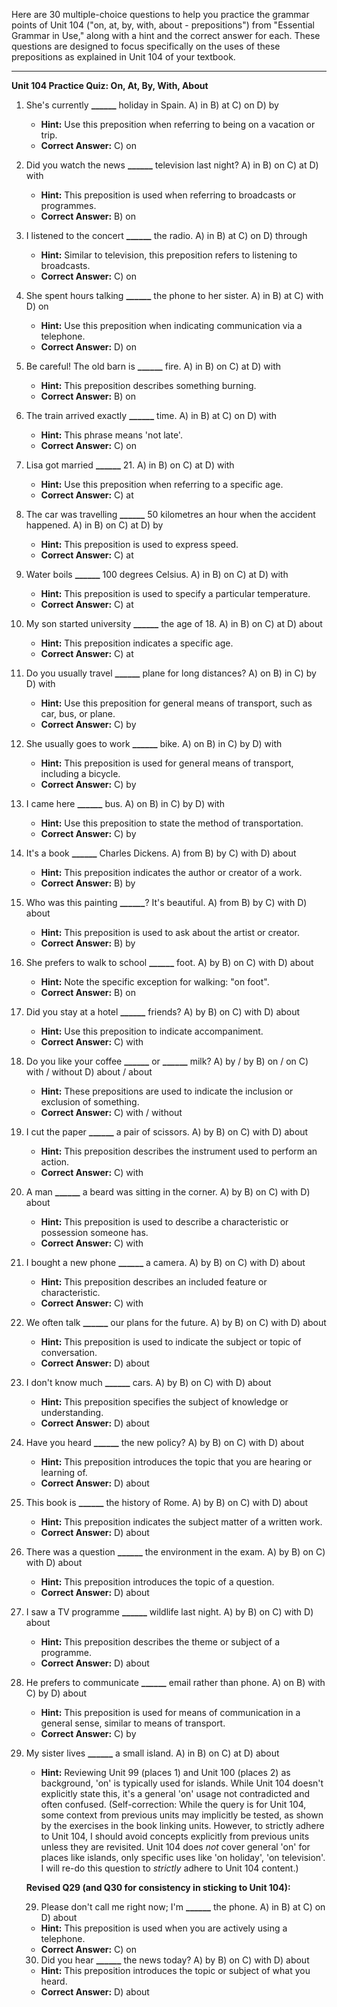 Here are 30 multiple-choice questions to help you practice the grammar points of Unit 104 ("on, at, by, with, about - prepositions") from "Essential Grammar in Use," along with a hint and the correct answer for each. These questions are designed to focus specifically on the uses of these prepositions as explained in Unit 104 of your textbook.

***

**Unit 104 Practice Quiz: On, At, By, With, About**

1.  She's currently **______** holiday in Spain.
    A) in
    B) at
    C) on
    D) by
    *   **Hint:** Use this preposition when referring to being on a vacation or trip.
    *   **Correct Answer:** C) on

2.  Did you watch the news **______** television last night?
    A) in
    B) on
    C) at
    D) with
    *   **Hint:** This preposition is used when referring to broadcasts or programmes.
    *   **Correct Answer:** B) on

3.  I listened to the concert **______** the radio.
    A) in
    B) at
    C) on
    D) through
    *   **Hint:** Similar to television, this preposition refers to listening to broadcasts.
    *   **Correct Answer:** C) on

4.  She spent hours talking **______** the phone to her sister.
    A) in
    B) at
    C) with
    D) on
    *   **Hint:** Use this preposition when indicating communication via a telephone.
    *   **Correct Answer:** D) on

5.  Be careful! The old barn is **______** fire.
    A) in
    B) on
    C) at
    D) with
    *   **Hint:** This preposition describes something burning.
    *   **Correct Answer:** B) on

6.  The train arrived exactly **______** time.
    A) in
    B) at
    C) on
    D) with
    *   **Hint:** This phrase means 'not late'.
    *   **Correct Answer:** C) on

7.  Lisa got married **______** 21.
    A) in
    B) on
    C) at
    D) with
    *   **Hint:** Use this preposition when referring to a specific age.
    *   **Correct Answer:** C) at

8.  The car was travelling **______** 50 kilometres an hour when the accident happened.
    A) in
    B) on
    C) at
    D) by
    *   **Hint:** This preposition is used to express speed.
    *   **Correct Answer:** C) at

9.  Water boils **______** 100 degrees Celsius.
    A) in
    B) on
    C) at
    D) with
    *   **Hint:** This preposition is used to specify a particular temperature.
    *   **Correct Answer:** C) at

10. My son started university **______** the age of 18.
    A) in
    B) on
    C) at
    D) about
    *   **Hint:** This preposition indicates a specific age.
    *   **Correct Answer:** C) at

11. Do you usually travel **______** plane for long distances?
    A) on
    B) in
    C) by
    D) with
    *   **Hint:** Use this preposition for general means of transport, such as car, bus, or plane.
    *   **Correct Answer:** C) by

12. She usually goes to work **______** bike.
    A) on
    B) in
    C) by
    D) with
    *   **Hint:** This preposition is used for general means of transport, including a bicycle.
    *   **Correct Answer:** C) by

13. I came here **______** bus.
    A) on
    B) in
    C) by
    D) with
    *   **Hint:** Use this preposition to state the method of transportation.
    *   **Correct Answer:** C) by

14. It's a book **______** Charles Dickens.
    A) from
    B) by
    C) with
    D) about
    *   **Hint:** This preposition indicates the author or creator of a work.
    *   **Correct Answer:** B) by

15. Who was this painting **______**? It's beautiful.
    A) from
    B) by
    C) with
    D) about
    *   **Hint:** This preposition is used to ask about the artist or creator.
    *   **Correct Answer:** B) by

16. She prefers to walk to school **______** foot.
    A) by
    B) on
    C) with
    D) about
    *   **Hint:** Note the specific exception for walking: "on foot".
    *   **Correct Answer:** B) on

17. Did you stay at a hotel **______** friends?
    A) by
    B) on
    C) with
    D) about
    *   **Hint:** Use this preposition to indicate accompaniment.
    *   **Correct Answer:** C) with

18. Do you like your coffee **______** or **______** milk?
    A) by / by
    B) on / on
    C) with / without
    D) about / about
    *   **Hint:** These prepositions are used to indicate the inclusion or exclusion of something.
    *   **Correct Answer:** C) with / without

19. I cut the paper **______** a pair of scissors.
    A) by
    B) on
    C) with
    D) about
    *   **Hint:** This preposition describes the instrument used to perform an action.
    *   **Correct Answer:** C) with

20. A man **______** a beard was sitting in the corner.
    A) by
    B) on
    C) with
    D) about
    *   **Hint:** This preposition is used to describe a characteristic or possession someone has.
    *   **Correct Answer:** C) with

21. I bought a new phone **______** a camera.
    A) by
    B) on
    C) with
    D) about
    *   **Hint:** This preposition describes an included feature or characteristic.
    *   **Correct Answer:** C) with

22. We often talk **______** our plans for the future.
    A) by
    B) on
    C) with
    D) about
    *   **Hint:** This preposition is used to indicate the subject or topic of conversation.
    *   **Correct Answer:** D) about

23. I don't know much **______** cars.
    A) by
    B) on
    C) with
    D) about
    *   **Hint:** This preposition specifies the subject of knowledge or understanding.
    *   **Correct Answer:** D) about

24. Have you heard **______** the new policy?
    A) by
    B) on
    C) with
    D) about
    *   **Hint:** This preposition introduces the topic that you are hearing or learning of.
    *   **Correct Answer:** D) about

25. This book is **______** the history of Rome.
    A) by
    B) on
    C) with
    D) about
    *   **Hint:** This preposition indicates the subject matter of a written work.
    *   **Correct Answer:** D) about

26. There was a question **______** the environment in the exam.
    A) by
    B) on
    C) with
    D) about
    *   **Hint:** This preposition introduces the topic of a question.
    *   **Correct Answer:** D) about

27. I saw a TV programme **______** wildlife last night.
    A) by
    B) on
    C) with
    D) about
    *   **Hint:** This preposition describes the theme or subject of a programme.
    *   **Correct Answer:** D) about

28. He prefers to communicate **______** email rather than phone.
    A) on
    B) with
    C) by
    D) about
    *   **Hint:** This preposition is used for means of communication in a general sense, similar to means of transport.
    *   **Correct Answer:** C) by

29. My sister lives **______** a small island.
    A) in
    B) on
    C) at
    D) about
    *   **Hint:** Reviewing Unit 99 (places 1) and Unit 100 (places 2) as background, 'on' is typically used for islands. While Unit 104 doesn't explicitly state this, it's a general 'on' usage not contradicted and often confused. (Self-correction: While the query is for Unit 104, some context from previous units may implicitly be tested, as shown by the exercises in the book linking units. However, to strictly adhere to Unit 104, I should avoid concepts explicitly from previous units unless they are revisited. Unit 104 does *not* cover general 'on' for places like islands, only specific uses like 'on holiday', 'on television'. I will re-do this question to *strictly* adhere to Unit 104 content.)

    **Revised Q29 (and Q30 for consistency in sticking to Unit 104):**

    29. Please don't call me right now; I'm **______** the phone.
    A) in
    B) at
    C) on
    D) about
    *   **Hint:** This preposition is used when you are actively using a telephone.
    *   **Correct Answer:** C) on

    30. Did you hear **______** the news today?
    A) by
    B) on
    C) with
    D) about
    *   **Hint:** This preposition introduces the topic or subject of what you heard.
    *   **Correct Answer:** D) about
